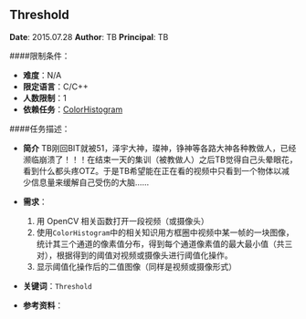 Threshold
---

**Date**: 2015.07.28
**Author**: TB
**Principal**: TB

####限制条件：

 - **难度**：N/A
 - **限定语言**：C/C++
 - **人数限制**：1
 - **依赖任务**：[ColorHistogram](ColorHistogram.md)

####任务描述：

 - **简介**  TB刚回BIT就被51，泽宇大神，璨神，铮神等各路大神各种教做人，已经濒临崩溃了！！！在结束一天的集训（被教做人）之后TB觉得自己头晕眼花，看到什么都头疼OTZ。于是TB希望能在正在看的视频中只看到一个物体以减少信息量来缓解自己受伤的大脑……
 - **需求**：
    1. 用 OpenCV 相关函数打开一段视频（或摄像头）
    2. 使用`ColorHistogram`中的相关知识用方框圈中视频中某一帧的一块图像，统计其三个通道的像素值分布，得到每个通道像素值的最大最小值（共三对），根据得到的阈值对视频或摄像头进行阈值化操作。
    3. 显示阈值化操作后的二值图像（同样是视频或摄像形式）

 - **关键词**：`Threshold`
 - **参考资料**：
